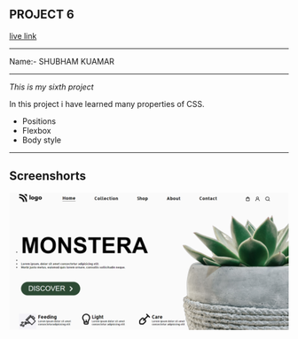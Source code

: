 ## PROJECT 6
[live link](https://shubham-live-class-project-6.netlify.app)

---
Name:- SHUBHAM KUAMAR

---
*This is my sixth project*

In this project i have learned many properties of CSS.

- Positions
- Flexbox
- Body style
---
## Screenshorts
![Screenshort](./screenshot/Screenshot%20(8).png)